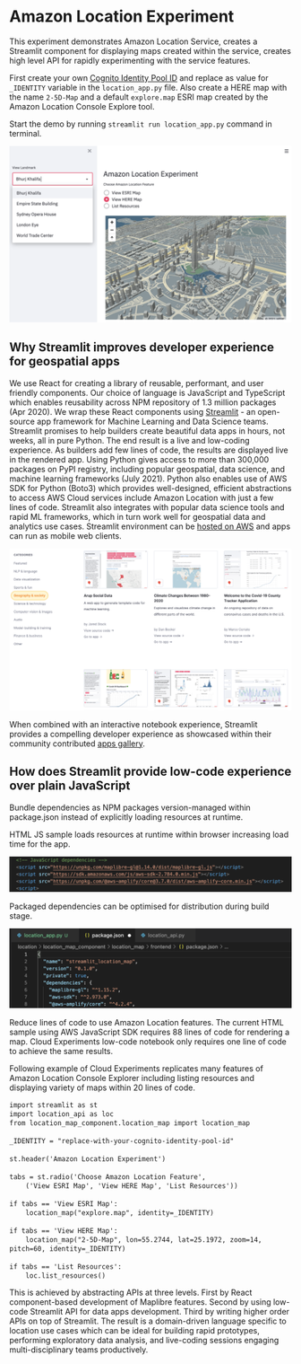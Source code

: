 # Amazon Location Experiment

This experiment demonstrates Amazon Location Service, creates a Streamlit component for displaying maps created within the service, creates high level API for rapidly experimenting with the service features.

First create your own [Cognito Identity Pool ID](https://docs.aws.amazon.com/cognito/latest/developerguide/identity-pools.html) and replace as value for `_IDENTITY` variable in the `location_app.py` file. Also create a HERE map with the name `2-5D-Map` and a default `explore.map` ESRI map created by the Amazon Location Console Explore tool.

Start the demo by running `streamlit run location_app.py` command in terminal.

![Location Experiment App](location-experiment.png)  

## Why Streamlit improves developer experience for geospatial apps

We use React for creating a library of reusable, performant, and user friendly components. Our choice of language is JavaScript and TypeScript which enables reusability across NPM repository of 1.3 million packages (Apr 2020). We wrap these React components using [Streamlit](https://streamlit.io/) - an open-source app framework for Machine Learning and Data Science teams. Streamlit promises to help builders create beautiful data apps in hours, not weeks, all in pure Python. The end result is a live and low-coding experience. As builders add few lines of code, the results are displayed live in the rendered app. Using Python gives access to more than 300,000 packages on PyPI registry, including popular geospatial, data science, and machine learning frameworks (July 2021). Python also enables use of AWS SDK for Python (Boto3) which provides well-designed, efficient abstractions to access AWS Cloud services include Amazon Location with just a few lines of code. Streamlit also integrates with popular data science tools and rapid ML frameworks, which in turn work well for geospatial data and analytics use cases. Streamlit environment can be [hosted on AWS](https://aws.amazon.com/blogs/opensource/using-streamlit-to-build-an-interactive-dashboard-for-data-analysis-on-aws/) and apps can run as mobile web clients.

![picture 3](streamlit-gallery.png)  

When combined with an interactive notebook experience, Streamlit provides a compelling developer experience as showcased within their community contributed [apps gallery](https://streamlit.io/gallery).

## How does Streamlit provide low-code experience over plain JavaScript

Bundle dependencies as NPM packages version-managed within package.json instead of explicitly loading resources at runtime. 

HTML JS sample loads resources at runtime within browser increasing load time for the app.

![JavaScript Dependencies](js-dependencies.png)  

Packaged dependencies can be optimised for distribution during build stage.

![Streamlit package](streamlit-package.png)  

Reduce lines of code to use Amazon Location features. The current HTML sample using AWS JavaScript SDK requires 88 lines of code for rendering a map. Cloud Experiments low-code notebook only requires one line of code to achieve the same results.

Following example of Cloud Experiments replicates many features of Amazon Location Console Explorer including listing resources and displaying variety of maps within 20 lines of code.

```
import streamlit as st
import location_api as loc
from location_map_component.location_map import location_map

_IDENTITY = "replace-with-your-cognito-identity-pool-id"

st.header('Amazon Location Experiment')

tabs = st.radio('Choose Amazon Location Feature', 
    ('View ESRI Map', 'View HERE Map', 'List Resources'))

if tabs == 'View ESRI Map':
    location_map("explore.map", identity=_IDENTITY)

if tabs == 'View HERE Map':
    location_map("2-5D-Map", lon=55.2744, lat=25.1972, zoom=14, pitch=60, identity=_IDENTITY)

if tabs == 'List Resources':
    loc.list_resources()
```

This is achieved by abstracting APIs at three levels. First by React component-based development of Maplibre features. Second by using low-code Streamlit API for data apps development. Third by writing higher order APIs on top of Streamlit. The result is a domain-driven language specific to location use cases which can be ideal for building rapid prototypes, performing exploratory data analysis, and live-coding sessions engaging multi-disciplinary teams productively.